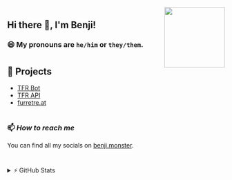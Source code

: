 <img align="right" width="140px" src="https://i.reupload.gg/22quS2DGR.png">

## Hi there 👋, I'm Benji!

### 😄 My pronouns are `he/him` or `they/them`.

#

## 🔭 Projects

- [TFR Bot](https://github.com/TFR-Development/TFR-Bot)
- [TFR API](https://github.com/TFR-Development/TFR-API)
- [furretre.at](https://github.com/TFR-Development/furretre.at)

#

### 📫 _How to reach me_
You can find all my socials on [benji.monster](https://benji.monster).

#

<details>
<summary>⚡ GitHub Stats</summary>

[![Top Langs](https://github-readme-stats.vercel.app/api/top-langs/?username=ben071&layout=compact)]()
[![Stats](https://github-readme-stats.vercel.app/api?username=ben071&show_icons=true)]()
</details>

#
